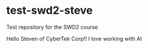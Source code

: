 # test-swd2-steve
Test repository for the SWD2 course

Hello Steven of CyberTek Corp!!
I love working with AI